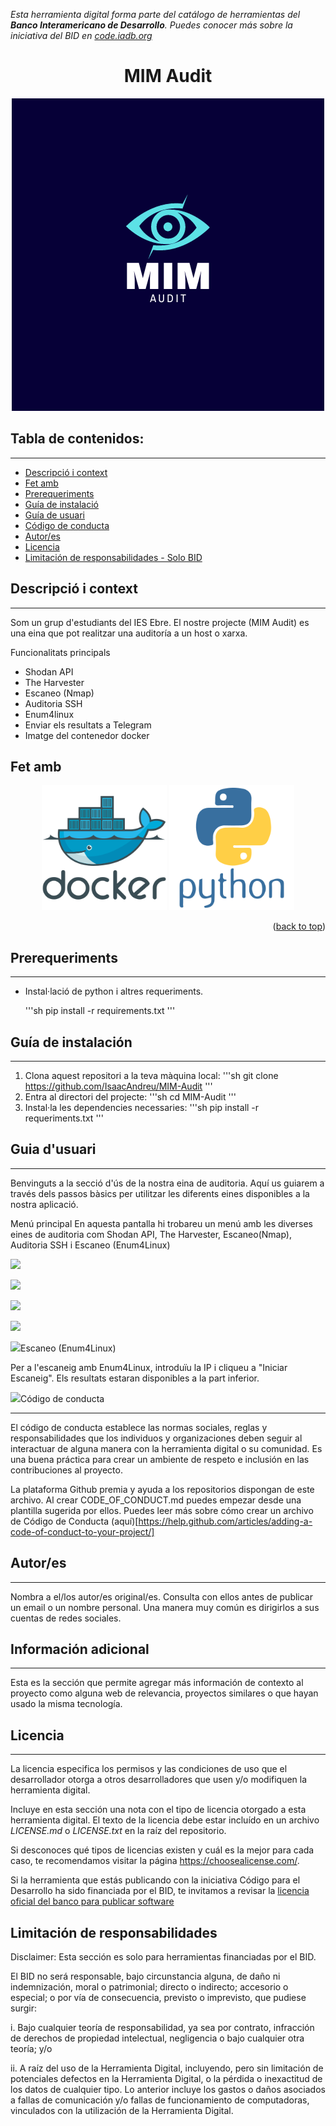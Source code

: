 

*Esta herramienta digital forma parte del catálogo de herramientas del **Banco Interamericano de Desarrollo**. Puedes conocer más sobre la iniciativa del BID en [code.iadb.org](https://code.iadb.org)*

<h1 align="center">MIM Audit</h1>
<p align="center"><img src="images/logo.png"/></p> 

## Tabla de contenidos:
---

- [Descripció i context](#descripción-y-contexto)
- [Fet amb](#fet-amb)
- [Prerequeriments](#prerequeriments)
- [Guía de instalació](#guía-de-instalació)
- [Guía de usuari](#guia-d'usuari)
- [Código de conducta](#código-de-conducta)
- [Autor/es](#autores)
- [Licencia](#licencia)
- [Limitación de responsabilidades - Solo BID](#limitación-de-responsabilidades)


## Descripció i context
---

Som un grup d'estudiants del IES Ebre. El nostre projecte (MIM Audit) es una eina que pot realitzar una auditoría a un host o xarxa. 

Funcionalitats principals
* Shodan API
* The Harvester
* Escaneo (Nmap)
* Auditoria SSH
* Enum4linux
* Enviar els resultats a Telegram
* Imatge del contenedor docker

## Fet amb

<p align="center">
<img src="https://raw.githubusercontent.com/devicons/devicon/master/icons/docker/docker-original-wordmark.svg" width="200">
<img src="https://raw.githubusercontent.com/devicons/devicon/master/icons/python/python-original-wordmark.svg" width="200">
</p>

<p align="right">(<a href="#readme-top">back to top</a>)</p>

## Prerequeriments
---
* Instal·lació de python i altres requeriments.

    '''sh
    pip install -r requirements.txt
    '''
 	
## Guía de instalación
---
1. Clona aquest repositori a la teva màquina local:
    '''sh
    git clone https://github.com/IsaacAndreu/MIM-Audit
    '''
2. Entra al directori del projecte:
    '''sh
    cd MIM-Audit
    '''
3. Instal·la les dependencies necessaries:
    '''sh
    pip install -r requeriments.txt
    '''

## Guia d'usuari
---
Benvinguts a la secció d'ús de la nostra eina de auditoria. Aquí us guiarem a través dels passos bàsics per utilitzar les diferents eines disponibles a la nostra aplicació.

Menú principal
En aquesta pantalla hi trobareu un menú amb les diverses eines de auditoria com Shodan API, The Harvester, Escaneo(Nmap), Auditoria SSH i Escaneo (Enum4Linux)
<p align="left"><img src="images/MenuPrincipal.png></p> 

Instruccions generals

Cada eina té una secció on podeu introduir la IP o URL que volveu analitzar. Algunes eines tenen una barra de selecció perquè pugueu triar entre diferents funcions. Assegureu-vos de proporcionar la informació correcta abans de procedir.

Shodan API
Comencem amb Shodan API. Introduïu la IP o URL a la barra corresponent. Podeu triar diferents opcions de cerca mitjançant la barra de selecció. Un cop fet, feu clic a "Enviar" i espereu els resultats a la part inferior. 
<p align="left"><img src="images/ShodanAPI.png></p> 

The Harvester
Amb The Harvester, introduïu la IP o URL desitjada i seleccioneu les opcions necessàries. Cliqueu "Executar The Harvester" per iniciar l'eina. Els resultats hi tarden uns 3 o 5 mins en mostrarse a la part inferior de la pàgina.
<p align="left"><img src="images/TheHarvester.png></p> 

* Escaneig (Nmap)
Amb Nmap primer elegiu una de les opcions, una vegada fet aixo introduïu la IP o nom del host que voleu escanejar i trieu les opcions de l'escaneig. Cliqueu a "Enviar" per iniciar el procés. Els resultats es mostraran sota la barra d'opcions
<p align="left"><img src="images/Nmap.png></p> 

* Auditoria SSH
En aquesta secció, primer elegiu una de les opcions, una vegada fet aixo introduïu la IP o host corresponen a la màquina amb la qual voleu realitzar l'auditoria SSH. Cliqueu a "Iniciar Auditoria". Els resultats apareixeran a sota.
<p align="left"><img src="images/MenuSSH.png></p> 

### Escaneo (Enum4Linux)
Per a l'escaneig amb Enum4Linux, introduïu la IP i cliqueu a "Iniciar Escaneig". Els resultats estaran disponibles a la part inferior.
<p align="left"><img src="images/Enum4Linux.png></p> 

* Resultats
Després de completar cada anàlisi, veureu els resultats a la part inferior de la pàgina. Teniu un botó per esborrar els resultats si cal, i també un botó per enviar-los via Telegram.

* Suport tècnic
No dubteu a explorar les diferents eines i funcions per millorar la vostra auditoria. Si teniu algun dubte, consulteu la nostra secció de preguntes freqüents o poseu-vos en contacte amb el nostre suport tècnic. Gràcies per confiar en la nostra plataforma.


## Código de conducta 
---
El código de conducta establece las normas sociales, reglas y responsabilidades que los individuos y organizaciones deben seguir al interactuar de alguna manera con la herramienta digital o su comunidad. Es una buena práctica para crear un ambiente de respeto e inclusión en las contribuciones al proyecto. 

La plataforma Github premia y ayuda a los repositorios dispongan de este archivo. Al crear CODE_OF_CONDUCT.md puedes empezar desde una plantilla sugerida por ellos. Puedes leer más sobre cómo crear un archivo de Código de Conducta (aquí)[https://help.github.com/articles/adding-a-code-of-conduct-to-your-project/]

## Autor/es
---
Nombra a el/los autor/es original/es. Consulta con ellos antes de publicar un email o un nombre personal. Una manera muy común es dirigirlos a sus cuentas de redes sociales.

## Información adicional
---
Esta es la sección que permite agregar más información de contexto al proyecto como alguna web de relevancia, proyectos similares o que hayan usado la misma tecnología.

## Licencia 
---

La licencia especifica los permisos y las condiciones de uso que el desarrollador otorga a otros desarrolladores que usen y/o modifiquen la herramienta digital.

Incluye en esta sección una nota con el tipo de licencia otorgado a esta herramienta digital. El texto de la licencia debe estar incluído en un archivo *LICENSE.md* o *LICENSE.txt* en la raíz del repositorio.

Si desconoces qué tipos de licencias existen y cuál es la mejor para cada caso, te recomendamos visitar la página https://choosealicense.com/.

Si la herramienta que estás publicando con la iniciativa Código para el Desarrollo ha sido financiada por el BID, te invitamos a revisar la [licencia oficial del banco para publicar software](https://github.com/EL-BID/Plantilla-de-repositorio/blob/master/LICENSE.md)

## Limitación de responsabilidades
Disclaimer: Esta sección es solo para herramientas financiadas por el BID.

El BID no será responsable, bajo circunstancia alguna, de daño ni indemnización, moral o patrimonial; directo o indirecto; accesorio o especial; o por vía de consecuencia, previsto o imprevisto, que pudiese surgir:

i. Bajo cualquier teoría de responsabilidad, ya sea por contrato, infracción de derechos de propiedad intelectual, negligencia o bajo cualquier otra teoría; y/o

ii. A raíz del uso de la Herramienta Digital, incluyendo, pero sin limitación de potenciales defectos en la Herramienta Digital, o la pérdida o inexactitud de los datos de cualquier tipo. Lo anterior incluye los gastos o daños asociados a fallas de comunicación y/o fallas de funcionamiento de computadoras, vinculados con la utilización de la Herramienta Digital.
